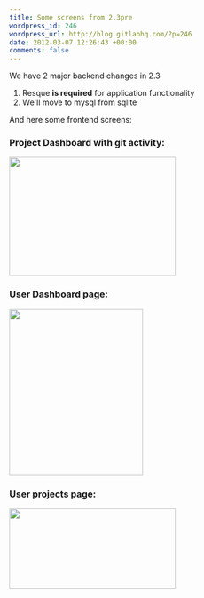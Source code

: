 ```yaml
--- 
title: Some screens from 2.3pre
wordpress_id: 246
wordpress_url: http://blog.gitlabhq.com/?p=246
date: 2012-03-07 12:26:43 +00:00
comments: false
---
```

We have 2 major backend changes in 2.3
1. Resque <strong/>is required</strong> for application functionality
2. We'll move to mysql from sqlite

And here some frontend screens:
<h3>Project Dashboard with git activity:</h3>
<a href="http://blog.gitlabhq.com/wp-content/uploads/2012/03/GitLab_Rubinius_dashboard_2_3.png"><img class="alignleft size-medium wp-image-247" title="GitLab_Rubinius_dashboard_2_3" src="http://blog.gitlabhq.com/wp-content/uploads/2012/03/GitLab_Rubinius_dashboard_2_3-300x214.png" alt="" width="300" height="214" /></a>
<h3>User Dashboard page:</h3>
<a href="http://blog.gitlabhq.com/wp-content/uploads/2012/03/dashboard.png"><img class="alignleft size-medium wp-image-249" title="dashboard" src="http://blog.gitlabhq.com/wp-content/uploads/2012/03/dashboard-241x300.png" alt="" width="241" height="300" /></a>
<h3>User projects page:</h3>
<a href="http://blog.gitlabhq.com/wp-content/uploads/2012/03/projects_page_2_3_fin.png"><img class="alignleft size-medium wp-image-248" title="projects_page_2_3_fin" src="http://blog.gitlabhq.com/wp-content/uploads/2012/03/projects_page_2_3_fin-300x145.png" alt="" width="300" height="145" /></a>
